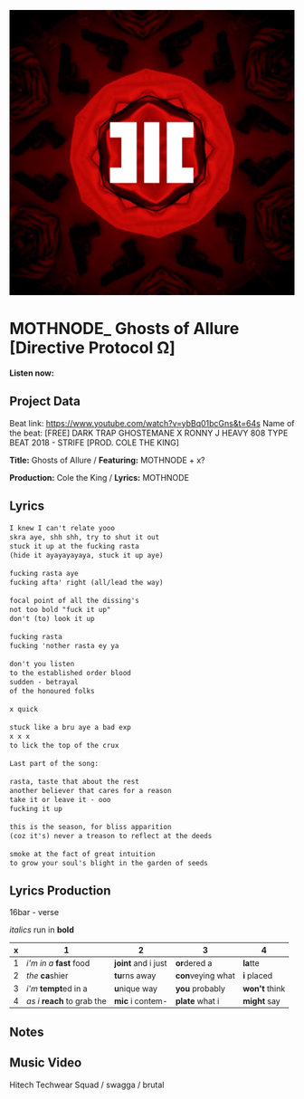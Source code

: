 ![](hc_sg127_cover.png)

# MOTHNODE_ Ghosts of Allure [Directive Protocol Ω] 

**Listen now:** 

## Project Data

Beat link: https://www.youtube.com/watch?v=ybBq01bcGns&t=64s
Name of the beat: [FREE] DARK TRAP GHOSTEMANE X RONNY J HEAVY 808 TYPE BEAT 2018 - STRIFE [PROD. COLE THE KING]

**Title:** Ghosts of Allure / **Featuring:** MOTHNODE + x?

**Production:** Cole the King / **Lyrics:** MOTHNODE

## Lyrics

```
I knew I can't relate yooo
skra aye, shh shh, try to shut it out
stuck it up at the fucking rasta 
(hide it ayayayayaya, stuck it up aye)

fucking rasta aye 
fucking afta' right (all/lead the way)

focal point of all the dissing's 
not too bold "fuck it up" 
don't (to) look it up

fucking rasta
fucking 'nother rasta ey ya

don't you listen 
to the established order blood
sudden - betrayal 
of the honoured folks

x quick

stuck like a bru aye a bad exp 
x x x
to lick the top of the crux

Last part of the song:

rasta, taste that about the rest
another believer that cares for a reason
take it or leave it - ooo
fucking it up

this is the season, for bliss apparition
(coz it's) never a treason to reflect at the deeds

smoke at the fact of great intuition
to grow your soul's blight in the garden of seeds

```

## Lyrics Production

16bar - verse

*italics* run in
**bold**

| x | 1 | 2 | 3 | 4 |
|---|---|---|---|---|
| 1 | *i'm in a* **fast** food | **joint** and i just  | **or**dered a  | **la**tte  |
| 2 | *the* **ca**shier | **tu**rns away  |  **con**veying what |  **i** placed |
| 3 | *i'm* **tempt**ed in a | **u**nique way  |  **you** probably |  **won't** think |
| 4 | *as i* **reach** to grab the |  **mic** i contem-  | **plate** what i | **might** say |

## Notes

## Music Video
Hitech Techwear Squad / swagga / brutal
